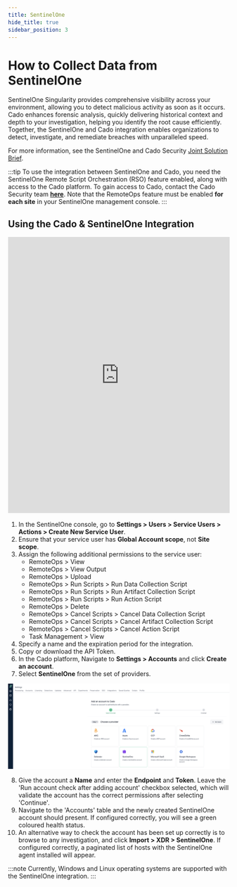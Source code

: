 ```yaml
---
title: SentinelOne
hide_title: true
sidebar_position: 3
---
```


# How to Collect Data from SentinelOne

SentinelOne Singularity provides comprehensive visibility across your environment, allowing you to detect malicious activity as soon as it occurs. Cado enhances forensic analysis, quickly delivering historical context and depth to your investigation, helping you identify the root cause efficiently. Together, the SentinelOne and Cado integration enables organizations to detect, investigate, and remediate breaches with unparalleled speed.

For more information, see the SentinelOne and Cado Security [Joint Solution Brief](https://assets.sentinelone.com/cado-jointsb).

:::tip
To use the integration between SentinelOne and Cado, you need the SentinelOne Remote Script Orchestration (RSO) feature enabled, along with access to the Cado platform. To gain access to Cado, contact the Cado Security team **[here](http://offers.cadosecurity.com/cado-s1-integration-get-in-touch)**. Note that the RemoteOps feature must be enabled **for each site** in your SentinelOne management console.
:::

## Using the Cado & SentinelOne Integration

<iframe width="100%" height="628" src="https://www.youtube.com/embed/iIJjp28G6sk" title="Integrating SentinelOne with Cado" frameborder="0" allowfullscreen></iframe>

1. In the SentinelOne console, go to **Settings > Users > Service Users > Actions > Create New Service User**.
2. Ensure that your service user has **Global Account scope**, not **Site scope**.
3. Assign the following additional permissions to the service user:
   - RemoteOps > View
   - RemoteOps > View Output
   - RemoteOps > Upload
   - RemoteOps > Run Scripts > Run Data Collection Script
   - RemoteOps > Run Scripts > Run Artifact Collection Script
   - RemoteOps > Run Scripts > Run Action Script
   - RemoteOps > Delete
   - RemoteOps > Cancel Scripts > Cancel Data Collection Script
   - RemoteOps > Cancel Scripts > Cancel Artifact Collection Script
   - RemoteOps > Cancel Scripts > Cancel Action Script
   - Task Management > View 
4. Specify a name and the expiration period for the integration.
5. Copy or download the API Token.
6. In the Cado platform, Navigate to **Settings > Accounts** and click **Create an account**.
7. Select **SentinelOne** from the set of providers.

![SentinelOne Integration](/img/Accounts-SentinelOne.png)

8. Give the account a **Name** and enter the **Endpoint** and **Token**. Leave the 'Run account check after adding account' checkbox selected, which will validate the account has the correct permissions after selecting 'Continue'.
9. Navigate to the 'Accounts' table and the newly created SentinelOne account should present. If configured correctly, you will see a green coloured health status.
10. An alternative way to check the account has been set up correctly is to browse to any investigation, and click **Import > XDR > SentinelOne**. If configured correctly, a paginated list of hosts with the SentinelOne agent installed will appear.

:::note
Currently, Windows and Linux operating systems are supported with the SentinelOne integration.
:::

